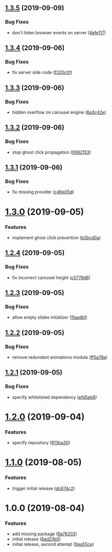 ## [1.3.5](https://github.com/VagrantAI-c/ng-carousel-cdk/compare/v1.3.4...v1.3.5) (2019-09-09)


### Bug Fixes

* don't listen browser events on server ([4efe117](https://github.com/VagrantAI-c/ng-carousel-cdk/commit/4efe117))

## [1.3.4](https://github.com/VagrantAI-c/ng-carousel-cdk/compare/v1.3.3...v1.3.4) (2019-09-06)


### Bug Fixes

* fix server side code ([f320c0f](https://github.com/VagrantAI-c/ng-carousel-cdk/commit/f320c0f))

## [1.3.3](https://github.com/VagrantAI-c/ng-carousel-cdk/compare/v1.3.2...v1.3.3) (2019-09-06)


### Bug Fixes

* hidden overflow on carousel engine ([6a3c42e](https://github.com/VagrantAI-c/ng-carousel-cdk/commit/6a3c42e))

## [1.3.2](https://github.com/VagrantAI-c/ng-carousel-cdk/compare/v1.3.1...v1.3.2) (2019-09-06)


### Bug Fixes

* stop ghost click propagation ([0692153](https://github.com/VagrantAI-c/ng-carousel-cdk/commit/0692153))

## [1.3.1](https://github.com/VagrantAI-c/ng-carousel-cdk/compare/v1.3.0...v1.3.1) (2019-09-06)


### Bug Fixes

* fix missing provider ([c46e05d](https://github.com/VagrantAI-c/ng-carousel-cdk/commit/c46e05d))

# [1.3.0](https://github.com/VagrantAI-c/ng-carousel-cdk/compare/v1.2.4...v1.3.0) (2019-09-05)


### Features

* implement ghost click prevention ([b2bcd0a](https://github.com/VagrantAI-c/ng-carousel-cdk/commit/b2bcd0a))

## [1.2.4](https://github.com/VagrantAI-c/ng-carousel-cdk/compare/v1.2.3...v1.2.4) (2019-09-05)


### Bug Fixes

* fix incorrect carousel height ([c5779d6](https://github.com/VagrantAI-c/ng-carousel-cdk/commit/c5779d6))

## [1.2.3](https://github.com/VagrantAI-c/ng-carousel-cdk/compare/v1.2.2...v1.2.3) (2019-09-05)


### Bug Fixes

* allow empty slides initializer ([1faadbf](https://github.com/VagrantAI-c/ng-carousel-cdk/commit/1faadbf))

## [1.2.2](https://github.com/VagrantAI-c/ng-carousel-cdk/compare/v1.2.1...v1.2.2) (2019-09-05)


### Bug Fixes

* remove redundant animations module ([ff5a78e](https://github.com/VagrantAI-c/ng-carousel-cdk/commit/ff5a78e))

## [1.2.1](https://github.com/VagrantAI-c/ng-carousel-cdk/compare/v1.2.0...v1.2.1) (2019-09-05)


### Bug Fixes

* specify whitelisted dependency ([efd5eb8](https://github.com/VagrantAI-c/ng-carousel-cdk/commit/efd5eb8))

# [1.2.0](https://github.com/VagrantAI-c/ng-carousel-cdk/compare/v1.1.0...v1.2.0) (2019-09-04)


### Features

* specify repository ([913ba30](https://github.com/VagrantAI-c/ng-carousel-cdk/commit/913ba30))

# [1.1.0](https://github.com/VagrantAI-c/ng-carousel-cdk/compare/v1.0.0...v1.1.0) (2019-08-05)


### Features

* trigger initial release ([dc674c2](https://github.com/VagrantAI-c/ng-carousel-cdk/commit/dc674c2))

# 1.0.0 (2019-08-04)


### Features

* add missing package ([9a76202](https://github.com/VagrantAI-c/ng-carousel-cdk/commit/9a76202))
* initial release ([8ad23b5](https://github.com/VagrantAI-c/ng-carousel-cdk/commit/8ad23b5))
* initial release, second attempt ([0ea55ce](https://github.com/VagrantAI-c/ng-carousel-cdk/commit/0ea55ce))
